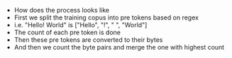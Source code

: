 - How does the process looks like 
- First we split the training copus into pre tokens based on regex 
- i.e. "Hello! World" is ["Hello", "!", " ", "World"]
- The count of each pre token is done 
- Then these pre tokens are converted to their bytes
- And then we count the byte pairs and merge the one with highest count 


